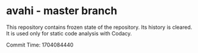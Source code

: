 # avahi - master branch

This repository contains frozen state of the repository.
Its history is cleared. It is used only for static code
analysis with Codacy.

Commit Time: 1704084440